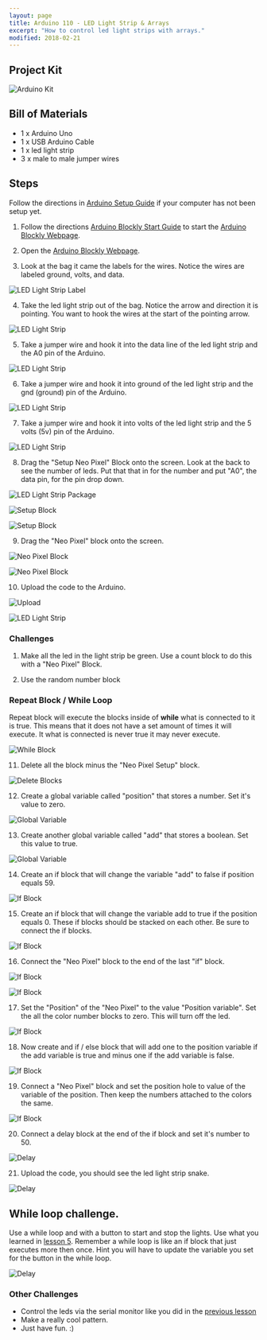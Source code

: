 ```yaml
---
layout: page
title: Arduino 110 - LED Light Strip & Arrays
excerpt: "How to control led light strips with arrays."
modified: 2018-02-21
---
```


## Project Kit

![Arduino Kit](/images/arduino-block/lesson-10/kit.jpg) 

## Bill of Materials

- 1 x Arduino Uno
- 1 x USB Arduino Cable
- 1 x led light strip
- 3 x male to male jumper wires


## Steps

Follow the directions in [Arduino Setup Guide](/arduino-setup) if your computer has not been setup yet.  

1) Follow the directions [Arduino Blockly Start Guide](/arduino-blockly-start) to start the [Arduino Blockly Webpage](http://localhost:3000).
 
2) Open the [Arduino Blockly Webpage](http://localhost:3000).

3) Look at the bag it came the labels for the wires.  Notice the wires are labeled ground, volts, and data.

![LED Light Strip Label](/images/arduino-block/lesson-10/step3.jpg) 

4) Take the led light strip out of the bag.  Notice the arrow and direction it is pointing.  You want to hook the wires at the start of the pointing arrow.

![LED Light Strip](/images/arduino-block/lesson-10/step4.jpg) 

5) Take a jumper wire and hook it into the data line of the led light strip and the A0 pin of the Arduino.

![LED Light Strip](/images/arduino-block/lesson-10/step5.jpg) 

6) Take a jumper wire and hook it into ground of the led light strip and the gnd (ground) pin of the Arduino.

![LED Light Strip](/images/arduino-block/lesson-10/step6.jpg) 

7) Take a jumper wire and hook it into volts of the led light strip and the 5 volts (5v) pin of the Arduino.

![LED Light Strip](/images/arduino-block/lesson-10/step7.jpg) 

8) Drag the "Setup Neo Pixel" Block onto the screen.  Look at the back to see the number of leds.  Put that that in for the number and put "A0", the data pin, for the pin drop down.

![LED Light Strip Package](/images/arduino-block/lesson-10/step8-bag.jpg)

![Setup Block](/images/arduino-block/lesson-10/step8a.png) 

![Setup Block](/images/arduino-block/lesson-10/step8b.png) 

9) Drag the "Neo Pixel" block onto the screen. 

![Neo Pixel Block](/images/arduino-block/lesson-10/step9a.png) 

![Neo Pixel Block](/images/arduino-block/lesson-10/step9b.png) 

10) Upload the code to the Arduino.

![Upload](/images/arduino-block/lesson-10/step10a.png) 

![LED Light Strip](/images/arduino-block/lesson-10/step10b.jpg) 

### Challenges

1) Make all the led in the light strip be green.  Use a count block to do this with a "Neo Pixel" Block.

2) Use the random number block 

### Repeat Block / While Loop

Repeat block will execute the blocks inside of **while** what is connected to it is true.  This means that it does not have a set amount of times it will execute.  It what is connected is never true it may never execute.  

![While Block](/images/arduino-block/lesson-10/whileblock.png) 

11) Delete all the block minus the "Neo Pixel Setup" block.
 
![Delete Blocks](/images/arduino-block/lesson-10/step11.png) 

12) Create a global variable called "position" that stores a number.  Set it's value to zero.

![Global Variable](/images/arduino-block/lesson-10/step12.png) 

13) Create another global variable called "add" that stores a boolean.  Set this value to true.

![Global Variable](/images/arduino-block/lesson-10/step13.png) 

14) Create an if block that will change the variable "add" to false if position equals 59.

![If Block](/images/arduino-block/lesson-10/step14.png) 

15) Create an if block that will change the variable add to true if the position equals 0.  These if blocks should be stacked on each other. Be sure to connect the if blocks.
 
![If Block](/images/arduino-block/lesson-10/step15.png) 

16) Connect the "Neo Pixel" block to the end of the last "if" block.

![If Block](/images/arduino-block/lesson-10/step16a.png) 

![If Block](/images/arduino-block/lesson-10/step16b.png) 

17) Set the "Position" of the "Neo Pixel" to the value "Position variable".  Set the all the color number blocks to zero.  This will turn off the led.

![If Block](/images/arduino-block/lesson-10/step17.png) 

18) Now create and if / else block that will add one to the position variable if the add variable is true and minus one if the add variable is false.

![If Block](/images/arduino-block/lesson-10/step18.png) 

19) Connect a "Neo Pixel" block and set the position hole to value of the variable of the position.  Then keep the numbers attached to the colors the same.

![If Block](/images/arduino-block/lesson-10/step19.png) 

20) Connect a delay block at the end of the if block and set it's number to 50.

![Delay](/images/arduino-block/lesson-10/step20.png) 

21) Upload the code, you should see the led light strip snake.

![Delay](/images/arduino-block/lesson-10/step21.gif) 

## While loop challenge.

 Use a while loop and with a button to start and stop the lights.  Use what you learned in [lesson 5](/arduino-blockly/lesson-5-global-variables-push-button/).  Remember a while loop is like an if block that just executes more then once.  Hint you will have to update the variable you set for the button in the while loop. 
 
 ![Delay](/images/arduino-block/lesson-10/challenge.gif) 

 
### Other Challenges
 
 - Control the leds via the serial monitor like you did in the [previous lesson](/arduino-blockly/lesson-9-led-matrix-challenge)
 - Make a really cool pattern.
 - Just have fun. :)


